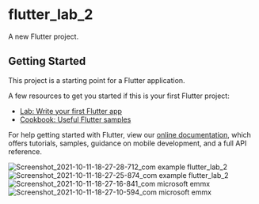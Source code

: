 # flutter_lab_2

A new Flutter project.

## Getting Started

This project is a starting point for a Flutter application.

A few resources to get you started if this is your first Flutter project:

- [Lab: Write your first Flutter app](https://flutter.dev/docs/get-started/codelab)
- [Cookbook: Useful Flutter samples](https://flutter.dev/docs/cookbook)

For help getting started with Flutter, view our
[online documentation](https://flutter.dev/docs), which offers tutorials,
samples, guidance on mobile development, and a full API reference.

![Screenshot_2021-10-11-18-27-28-712_com example flutter_lab_2](https://user-images.githubusercontent.com/57919438/136816979-39dc2eb2-0398-44fb-a56a-27e0e7d7e2ce.jpg)
![Screenshot_2021-10-11-18-27-25-874_com example flutter_lab_2](https://user-images.githubusercontent.com/57919438/136816983-1cbfa2e7-f02d-41fe-968d-137c98db0630.jpg)
![Screenshot_2021-10-11-18-27-16-841_com microsoft emmx](https://user-images.githubusercontent.com/57919438/136816985-a7ae7d8c-08be-49de-92fd-e7d9472dd562.jpg)
![Screenshot_2021-10-11-18-27-10-594_com microsoft emmx](https://user-images.githubusercontent.com/57919438/136816991-74ff20b0-2b6f-415d-89aa-03ef816ffbcf.jpg)
